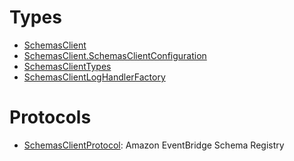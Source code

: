 # Types

  - [SchemasClient](/aws-sdk-swift/reference/0.x/AWSSchemas/SchemasClient)
  - [SchemasClient.SchemasClientConfiguration](/aws-sdk-swift/reference/0.x/AWSSchemas/SchemasClient_SchemasClientConfiguration)
  - [SchemasClientTypes](/aws-sdk-swift/reference/0.x/AWSSchemas/SchemasClientTypes)
  - [SchemasClientLogHandlerFactory](/aws-sdk-swift/reference/0.x/AWSSchemas/SchemasClientLogHandlerFactory)

# Protocols

  - [SchemasClientProtocol](/aws-sdk-swift/reference/0.x/AWSSchemas/SchemasClientProtocol):
    Amazon EventBridge Schema Registry
